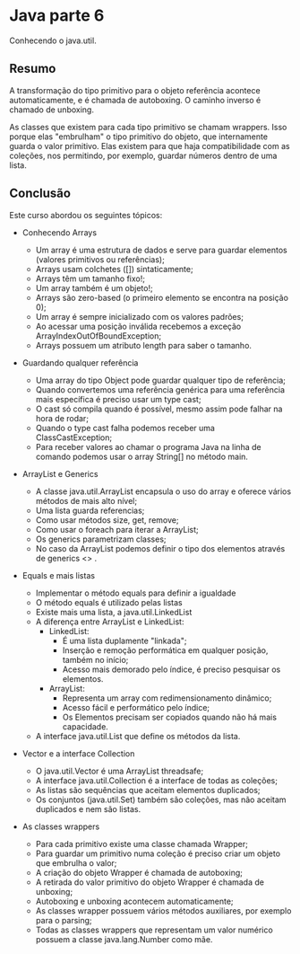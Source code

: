 # Java parte 6
Conhecendo o java.util.

## Resumo
A transformação do tipo primitivo para o objeto referência acontece automaticamente, e é chamada de autoboxing. O caminho inverso é chamado de unboxing.

As classes que existem para cada tipo primitivo se chamam wrappers. Isso porque elas "embrulham" o tipo primitivo do objeto, que internamente guarda o valor primitivo. Elas existem para que haja compatibilidade com as coleções, nos permitindo, por exemplo, guardar números dentro de uma lista.

## Conclusão
Este curso abordou os seguintes tópicos:

* Conhecendo Arrays
  * Um array é uma estrutura de dados e serve para guardar elementos (valores primitivos ou referências);
  * Arrays usam colchetes ([]) sintaticamente;
  * Arrays têm um tamanho fixo!;
  * Um array também é um objeto!;
  * Arrays são zero-based (o primeiro elemento se encontra na posição 0);
  * Um array é sempre inicializado com os valores padrões;
  * Ao acessar uma posição inválida recebemos a exceção ArrayIndexOutOfBoundException;
  * Arrays possuem um atributo length para saber o tamanho.
  
* Guardando qualquer referência
  * Uma array do tipo Object pode guardar qualquer tipo de referência;
  * Quando convertemos uma referência genérica para uma referência mais específica é preciso usar um type cast;
  * O cast só compila quando é possível, mesmo assim pode falhar na hora de rodar;
  * Quando o type cast falha podemos receber uma ClassCastException;
  * Para receber valores ao chamar o programa Java na linha de comando podemos usar o array String[] no método main.
  
* ArrayList e Generics
  * A classe java.util.ArrayList encapsula o uso do array e oferece vários métodos de mais alto nível;
  * Uma lista guarda referencias;
  * Como usar métodos size, get, remove;
  * Como usar o foreach para iterar a ArrayList;
  * Os generics parametrizam classes;
  * No caso da ArrayList podemos definir o tipo dos elementos através de generics <> .
  
* Equals e mais listas
  * Implementar o método equals para definir a igualdade
  * O método equals é utilizado pelas listas
  * Existe mais uma lista, a java.util.LinkedList
  * A diferença entre ArrayList e LinkedList: 
     * LinkedList:
        * É uma lista duplamente "linkada";
        * Inserção e remoção performática em qualquer posição, também no início;
        * Acesso mais demorado pelo índice, é preciso pesquisar os elementos.
     * ArrayList:
       * Representa um array com redimensionamento dinâmico;
       * Acesso fácil e performático pelo índice;
       * Os Elementos precisam ser copiados quando não há mais capacidade.
  * A interface java.util.List que define os métodos da lista.
  
* Vector e a interface Collection
  * O java.util.Vector é uma ArrayList threadsafe;
  * A interface java.util.Collection é a interface de todas as coleções;
  * As listas são sequências que aceitam elementos duplicados;
  * Os conjuntos (java.util.Set) também são coleções, mas não aceitam duplicados e nem são listas.
  
* As classes wrappers
  * Para cada primitivo existe uma classe chamada Wrapper;
  * Para guardar um primitivo numa coleção é preciso criar um objeto que embrulha o valor;
  * A criação do objeto Wrapper é chamada de autoboxing;
  * A retirada do valor primitivo do objeto Wrapper é chamada de unboxing;
  * Autoboxing e unboxing acontecem automaticamente;
  * As classes wrapper possuem vários métodos auxiliares, por exemplo para o parsing;
  * Todas as classes wrappers que representam um valor numérico possuem a classe java.lang.Number como mãe.


  
